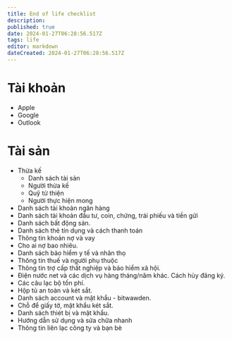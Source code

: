 ```yaml
---
title: End of life checklist
description: 
published: true
date: 2024-01-27T06:28:56.517Z
tags: life
editor: markdown
dateCreated: 2024-01-27T06:28:56.517Z
---
```


# Tài khoản
- Apple
- Google
- Outlook

# Tài sản
- Thừa kế
	- Danh sách tài sản
	- Người thừa kế
	- Quỹ từ thiện
	- Người thực hiện mong
- Danh sách tài khoản ngân hàng
- Danh sách tài khoản đầu tư, coin, chứng, trái phiếu và tiền gửi
- Danh sách bất động sản.
- Danh sách thẻ tín dụng và cách thanh toán
- Thông tin khoản nợ và vay
- Cho ai nợ bao nhiêu.
- Danh sách bảo hiểm y tế và nhân thọ
- Thông tin thuế và người phụ thuộc
- Thông tin trợ cấp thất nghiệp và bảo hiểm xã hội.
- Điện nước net và các dịch vụ hàng tháng/năm khác. Cách hủy đăng ký.
- Các câu lạc bộ tốn phí.
- Hộp tủ an toàn và két sắt.
- Danh sách account và mật khẩu - bitwawden.
- Chỗ để giấy tờ, mật khẩu két sắt.
- Danh sách thiét bị và mật khẩu.
- Hướng dẫn sử dụng và sửa chữa nhanh
- Thông tin liên lạc công ty và bạn bè
